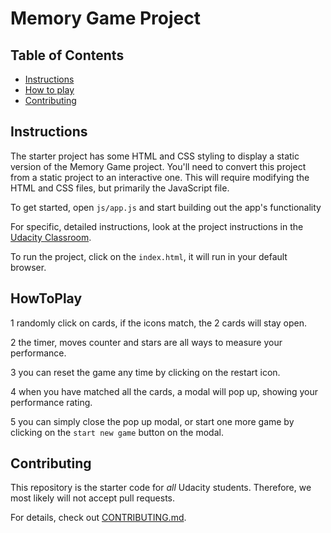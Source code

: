 # Memory Game Project

## Table of Contents

* [Instructions](#instructions)
* [How to play](#HowToPlay)
* [Contributing](#contributing)

## Instructions

The starter project has some HTML and CSS styling to display a static version of the Memory Game project. You'll need to convert this project from a static project to an interactive one. This will require modifying the HTML and CSS files, but primarily the JavaScript file.

To get started, open `js/app.js` and start building out the app's functionality

For specific, detailed instructions, look at the project instructions in the [Udacity Classroom](https://classroom.udacity.com/me).

To run the project, click on the `index.html`, it will run in your default browser.

## HowToPlay

1 randomly click on cards, if the icons match, the 2 cards will stay open.

2 the timer, moves counter and stars are all ways to measure your performance.

3 you can reset the game any time by clicking on the restart icon.

4 when you have matched all the cards, a modal will pop up, showing your performance rating.

5 you can simply close the pop up modal, or start one more game by clicking on the `start new game` button on the modal.

## Contributing

This repository is the starter code for _all_ Udacity students. Therefore, we most likely will not accept pull requests.

For details, check out [CONTRIBUTING.md](CONTRIBUTING.md).
